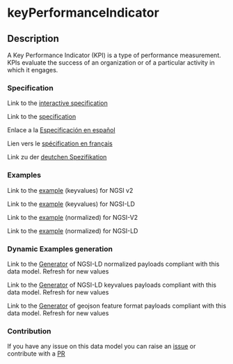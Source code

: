 # keyPerformanceIndicator

## Description 

A Key Performance Indicator (KPI) is a type of performance measurement. KPIs evaluate the success of an organization or of a particular activity in which it engages.
### Specification

Link to the [interactive specification](https://swagger.lab.fiware.org/?url=https://github.com/smart-data-models/dataModel.KeyPerformanceIndicator/blob/master/keyPerformanceIndicator/swagger.yaml)

Link to the [specification](https://github.com/smart-data-models/dataModel.KeyPerformanceIndicator/blob/master/keyPerformanceIndicator/doc/spec.md)

Enlace a la [Especificación en español](https://github.com/smart-data-models/dataModel.KeyPerformanceIndicator/blob/master/keyPerformanceIndicator/doc/spec_ES.md)

Lien vers le [spécification en français](https://github.com/smart-data-models/dataModel.KeyPerformanceIndicator/blob/master/keyPerformanceIndicator/doc/spec_FR.md)

Link zu der [deutchen Spezifikation](https://github.com/smart-data-models/dataModel.KeyPerformanceIndicator/blob/master/keyPerformanceIndicator/doc/spec_DE.md)
### Examples

Link to the [example](https://github.com/smart-data-models/dataModel.KeyPerformanceIndicator/blob/master/keyPerformanceIndicator/examples/example.json) (keyvalues) for NGSI v2

Link to the [example](https://github.com/smart-data-models/dataModel.KeyPerformanceIndicator/blob/master/keyPerformanceIndicator/examples/example.jsonld) (keyvalues) for NGSI-LD

Link to the [example](https://github.com/smart-data-models/dataModel.KeyPerformanceIndicator/blob/master/keyPerformanceIndicator/examples/example-normalized.json) (normalized) for NGSI-V2

Link to the [example](https://github.com/smart-data-models/dataModel.KeyPerformanceIndicator/blob/master/keyPerformanceIndicator/examples/example-normalized.jsonld) (normalized) for NGSI-LD
### Dynamic Examples generation

Link to the [Generator](https://smartdatamodels.org/extra/ngsi-ld_generator_v0.92.php?schemaUrl=https://raw.githubusercontent.com/smart-data-models/dataModel.KeyPerformanceIndicator/master/keyPerformanceIndicator/schema.json&email=info@smartdatamodels.org) of NGSI-LD normalized payloads compliant with this data model. Refresh for new values

Link to the [Generator](https://smartdatamodels.org/extra/ngsi-ld_generator_keyvalues_v0.92.php?schemaUrl=https://raw.githubusercontent.com/smart-data-models/dataModel.KeyPerformanceIndicator/master/keyPerformanceIndicator/schema.json&email=info@smartdatamodels.org) of NGSI-LD keyvalues payloads compliant with this data model. Refresh for new values

Link to the [Generator](https://smartdatamodels.org/extra/geojson_features_generator_v1.0.php?schemaUrl=https://raw.githubusercontent.com/smart-data-models/dataModel.KeyPerformanceIndicator/master/keyPerformanceIndicator/schema.json&email=info@smartdatamodels.org) of geojson feature format payloads compliant with this data model. Refresh for new values
### Contribution

 If you have any issue on this data model you can raise an [issue](https://github.com/smart-data-models/dataModel.KeyPerformanceIndicator/issues)  or contribute with a [PR](https://github.com/smart-data-models/dataModel.KeyPerformanceIndicator/pulls)